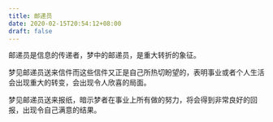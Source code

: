 ```yaml
---
title: 邮递员
date: 2020-02-15T20:54:12+08:00
draft: false
---
```


邮递员是信息的传递者，梦中的邮递员，是重大转折的象征。


梦见邮递员送来信件而这些信件又正是自己所热切盼望的，表明事业或者个人生活会出现重大的转变，会出现令人欣喜的局面。


梦见邮递员送来报纸，暗示梦者在事业上所有做的努力，将会得到非常良好的回报，出现令自己满意的结果。
